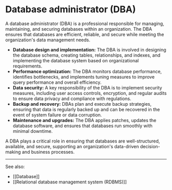 
# Database administrator (DBA)

A database administrator (DBA) is a professional responsible for managing, maintaining, and securing databases within an organization. The DBA ensures that databases are efficient, reliable, and secure while meeting the organization's data management needs.

- **Database design and implementation:** The DBA is involved in designing the database schema, creating tables, relationships, and indexes, and implementing the database system based on organizational requirements.
- **Performance optimization:** The DBA monitors database performance, identifies bottlenecks, and implements tuning measures to improve query performance and overall efficiency.
- **Data security:** A key responsibility of the DBA is to implement security measures, including user access controls, encryption, and regular audits to ensure data privacy and compliance with regulations.
- **Backup and recovery:** DBAs plan and execute backup strategies, ensuring that data is regularly backed up and can be recovered in the event of system failure or data corruption.
- **Maintenance and upgrades:** The DBA applies patches, updates the database software, and ensures that databases run smoothly with minimal downtime.

A DBA plays a critical role in ensuring that databases are well-structured, available, and secure, supporting an organization's data-driven decision-making and business processes.

---

See also:

- [[Database]]
- [[Relational database management system (RDBMS)]]
